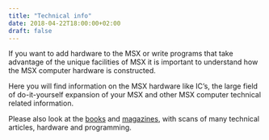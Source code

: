 ```yaml
---
title: "Technical info"
date: 2018-04-22T18:00:00+02:00
draft: false
---
```

If you want to add hardware to the MSX or write programs that take advantage
of the unique facilities of MSX it is important to understand how the MSX
computer hardware is constructed.

Here you will find information on the MSX hardware like IC’s, the large field
of do-it-yourself expansion of your MSX and other MSX computer technical
related information.

Please also look at the [books](/books/) and [magazines](/magazines/), with
scans of many technical articles, hardware and programming.